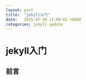 ```yaml
---
layout: post
title:  "jekyll入门"
date:   2025-07-30 17:00:02 +0800
categories: jekyll update
---
```


# jekyll入门

## 前言

